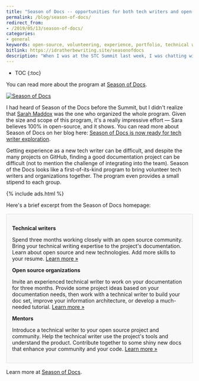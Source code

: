 ```yaml
---
title: "Season of Docs -- opportunities for both tech writers and open-source organizations to benefit from each other"
permalink: /blog/season-of-docs/
redirect_from:
- /2019/05/13/season-of-docs/
categories:
- general
keywords: open-source, volunteering, experience, portfolio, technical writers
bitlink: https://idratherbewriting.site/seasonofdocs
description: "When I was at the STC Summit last week, I was chatting with Sarah Maddox about Season of Docs. This is a program where technical writers looking to gain experience in the field can work with an open-source organization for a three-month timeframe on specific projects, building up both experience and a portfolio of sample docs. In turn, open-source organizations can benefit from having dedicated, enthusiastic technical writers creating much-needed documentation."
---
```


* TOC
{:toc}

You can read more about the program at [Season of Docs](https://developers.google.com/season-of-docs/).

<a href="https://developers.google.com/season-of-docs/"><img src="https://s3.us-west-1.wasabisys.com/idbwmedia.com/images/season-of-docs.png" alt="Season of Docs" style="max-width: 800px"/></a>

I had heard of Season of the Docs before the Summit, but I didn't realize that <a href='https://ffeathers.wordpress.com/'>Sarah Maddox</a> was the one who organized the whole program. Given the size and scope of this program, it's a really impressive effort &mdash; Sara believes 100% in open-source, and it shows. You can read more about Season of Docs on her blog here: [Season of Docs is now ready for tech writer exploration](https://ffeathers.wordpress.com/2019/05/02/season-of-docs-is-now-ready-for-tech-writer-exploration/).

Getting experience as a new tech writer can be difficult, and despite the many projects on GitHub, finding a good documentation project can be difficult (not to mention the challenge of integrating into the team). Season of the Docs looks like a first-of-its-kind program to bring volunteer tech writers and organizations together. The program even provides a small stipend to each group.

{% include ads.html %}

Here's a brief excerpt from the Season of Docs homepage:

<div style="background-color: #f8f8f8; border: 1px solid #dedede; padding: 15px; margin: 15px 0px;">
<p><b>Technical writers</b></p>
<p>Spend three months working closely with an open source community. Bring your technical writing expertise to the project's documentation. Learn about open source and new technologies. Add more skills to your resume. <a href="https://developers.google.com/season-of-docs/docs/tech-writer-guide">Learn more &raquo;</a></p>

<p><b>Open source organizations</b></p>
<p>Invite an experienced technical writer to work on your documentation for three months. Provide some project ideas based on your documentation needs, then work with a technical writer to build your doc set, improve your information architecture, or develop a much-needed tutorial. <a href="https://developers.google.com/season-of-docs/docs/admin-guide">Learn more &raquo;</a></p>

<p><b>Mentors</b></p>

<p>Introduce a technical writer to your open source project and community. Help the technical writer use the project's tools and understand the product. Contribute together to some shiny new docs that enhance your community and your code. <a href="https://developers.google.com/season-of-docs/docs/mentor-guide">Learn more &raquo;</a></p>
</div>

Learn more at [Season of Docs](https://developers.google.com/season-of-docs/).
